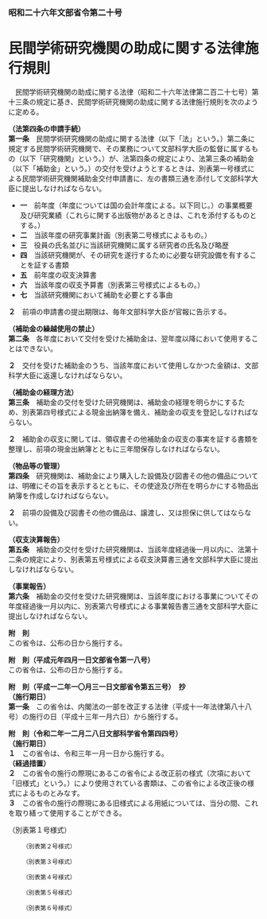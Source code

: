 ### 昭和二十六年文部省令第二十号  
# 民間学術研究機関の助成に関する法律施行規則  
　民間学術研究機関の助成に関する法律（昭和二十六年法律第二百二十七号）第十三条の規定に基き、民間学術研究機関の助成に関する法律施行規則を次のように定める。  
  
**（法第四条の申請手続）**  
**第一条**　民間学術研究機関の助成に関する法律（以下「法」という。）第二条に規定する民間学術研究機関で、その業務について文部科学大臣の監督に属するもの（以下「研究機関」という。）が、法第四条の規定により、法第三条の補助金（以下「補助金」という。）の交付を受けようとするときは、別表第一号様式による民間学術研究機関補助金交付申請書に、左の書類三通を添付して文部科学大臣に提出しなければならない。  
* **一**　前年度（年度については国の会計年度による。以下同じ。）の事業概要及び研究業績（これらに関する出版物があるときは、これを添付するものとする。）  
* **二**　当該年度の研究事業計画（別表第二号様式によるもの。）  
* **三**　役員の氏名並びに当該研究機関に属する研究者の氏名及び略歴  
* **四**　当該研究機関が、その研究を遂行するために必要な研究設備を有することを証する書類  
* **五**　前年度の収支決算書  
* **六**　当該年度の収支予算書（別表第三号様式によるもの。）  
* **七**　当該研究機関において補助を必要とする事由  
  
**２**　前項の申請書の提出期限は、毎年文部科学大臣が官報に告示する。  
  
**（補助金の繰越使用の禁止）**  
**第二条**　各年度において交付を受けた補助金は、翌年度以降において使用することはできない。  
  
**２**　交付を受けた補助金のうち、当該年度において使用しなかつた金額は、文部科学大臣に返還しなければならない。  
  
**（補助金の経理方法）**  
**第三条**　補助金の交付を受けた研究機関は、補助金の経理を明らかにするため、別表第四号様式による現金出納簿を備え、補助金の収支を登記しなければならない。  
  
**２**　補助金の収支に関しては、領収書その他補助金の収支の事実を証する書類を整理し、前項の現金出納簿とともに三年間保存しなければならない。  
  
**（物品等の管理）**  
**第四条**　研究機関は、補助金により購入した設備及び図書その他の備品については、明確にその旨を表示するとともに、その使途及び所在を明らかにする物品出納簿を作成しなければならない。  
  
**２**　前項の設備及び図書その他の備品は、譲渡し、又は担保に供してはならない。  
  
**（収支決算報告）**  
**第五条**　補助金の交付を受けた研究機関は、当該年度経過後一月以内に、法第十二条の規定により、別表第五号様式による収支決算書三通を文部科学大臣に提出しなければならない。  
  
**（事業報告）**  
**第六条**　補助金の交付を受けた研究機関は、当該年度における事業についてその年度経過後一月以内に、別表第六号様式による事業報告書三通を文部科学大臣に提出しなければならない。  
  
**附　則**  
この省令は、公布の日から施行する。  
  
**附　則（平成元年四月一日文部省令第一八号）**  
この省令は、公布の日から施行する。  
  
**附　則（平成一二年一〇月三一日文部省令第五三号）　抄**  
**（施行期日）**  
**第一条**　この省令は、内閣法の一部を改正する法律（平成十一年法律第八十八号）の施行の日（平成十三年一月六日）から施行する。  
  
**附　則（令和二年一二月二八日文部科学省令第四四号）**  
**（施行期日）**  
**１**　この省令は、令和三年一月一日から施行する。  
**（経過措置）**  
**２**　この省令の施行の際現にあるこの省令による改正前の様式（次項において「旧様式」という。）により使用されている書類は、この省令による改正後の様式によるものとみなす。  
**３**　この省令の施行の際現にある旧様式による用紙については、当分の間、これを取り繕って使用することができる。  
  
（別表第１号様式）
          
        （別表第２号様式）
          
        （別表第３号様式）
          
        （別表第４号様式）
          
        （別表第５号様式）
          
        （別表第６号様式）
          
        